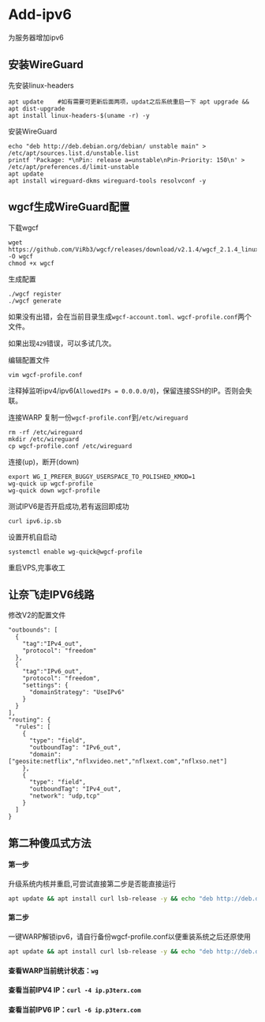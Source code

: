 # Add-ipv6
为服务器增加ipv6
## 安装WireGuard
先安装linux-headers
```
apt update    #如有需要可更新后面两项，updat之后系统重启一下 apt upgrade && apt dist-upgrade
apt install linux-headers-$(uname -r) -y
```
 
安装WireGuard
```
echo "deb http://deb.debian.org/debian/ unstable main" > /etc/apt/sources.list.d/unstable.list
printf 'Package: *\nPin: release a=unstable\nPin-Priority: 150\n' > /etc/apt/preferences.d/limit-unstable
apt update
apt install wireguard-dkms wireguard-tools resolvconf -y
```
## wgcf生成WireGuard配置

下载wgcf
```
wget https://github.com/ViRb3/wgcf/releases/download/v2.1.4/wgcf_2.1.4_linux_amd64 -O wgcf
chmod +x wgcf
```
生成配置
```
./wgcf register
./wgcf generate
```
如果没有出错，会在当前目录生成`wgcf-account.toml、wgcf-profile.conf`两个文件。

如果出现`429`错误，可以多试几次。

编辑配置文件
```
vim wgcf-profile.conf
```
注释掉监听ipv4/ipv6(`AllowedIPs = 0.0.0.0/0`)，保留连接SSH的IP。否则会失联。

连接WARP
复制一份`wgcf-profile.conf`到`/etc/wireguard`
```
rm -rf /etc/wireguard
mkdir /etc/wireguard
cp wgcf-profile.conf /etc/wireguard
```
连接(up)，断开(down)
```
export WG_I_PREFER_BUGGY_USERSPACE_TO_POLISHED_KMOD=1
wg-quick up wgcf-profile
wg-quick down wgcf-profile
```
测试IPV6是否开启成功,若有返回即成功
```
curl ipv6.ip.sb
```

设置开机自启动
```
systemctl enable wg-quick@wgcf-profile
```
重启VPS,完事收工


## 让奈飞走IPV6线路
修改V2的配置文件
```
"outbounds": [
  {
    "tag":"IPv4_out",
    "protocol": "freedom"
  },
  {
    "tag":"IPv6_out",
    "protocol": "freedom",
    "settings": {
      "domainStrategy": "UseIPv6"
    }
  }
],
"routing": {
  "rules": [
    {
      "type": "field",
      "outboundTag": "IPv6_out",
      "domain": ["geosite:netflix","nflxvideo.net","nflxext.com","nflxso.net"]
    },
    {
      "type": "field",
      "outboundTag": "IPv4_out",
      "network": "udp,tcp"
    }
  ]
}
```

## 第二种傻瓜式方法
#### 第一步 
升级系统内核并重启,可尝试直接第二步是否能直接运行
``` bash
apt update && apt install curl lsb-release -y && echo "deb http://deb.debian.org/debian $(lsb_release -sc)-backports main" | tee /etc/apt/sources.list.d/backports.list && apt update && apt -t $(lsb_release -sc)-backports install linux-image-$(dpkg --print-architecture) linux-headers-$(dpkg --print-architecture) --install-recommends -y && reboot
```
#### 第二步
一键WARP解锁ipv6，请自行备份wgcf-profile.conf以便重装系统之后还原使用
``` bash
apt update && apt install curl lsb-release -y && echo "deb http://deb.debian.org/debian $(lsb_release -sc)-backports main" | tee /etc/apt/sources.list.d/backports.list && apt update && apt install net-tools iproute2 openresolv dnsutils -y && apt install wireguard-tools --no-install-recommends && curl -fsSL git.io/wgcf.sh | bash && wgcf register && wgcf generate && sed -i '/0.0.0.0/d' ./wgcf-profile.conf  && sed -i 's/engage.cloudflareclient.com/162.159.192.1/g' ./wgcf-profile.conf && sed -i 's/1.1.1.1/9.9.9.10,8.8.8.8,1.1.1.1,8.8.4.4/g' ./wgcf-profile.conf && cp wgcf-profile.conf /etc/wireguard/wgcf.conf && systemctl start wg-quick@wgcf && systemctl enable wg-quick@wgcf && grep -qE '^[ ]*label[ ]*2002::/16[ ]*2' /etc/gai.conf || echo 'label 2002::/16   2' | tee -a /etc/gai.conf
```


#### 查看WARP当前统计状态：```wg```

#### 查看当前IPV4 IP：```curl -4 ip.p3terx.com```

#### 查看当前IPV6 IP：```curl -6 ip.p3terx.com```
